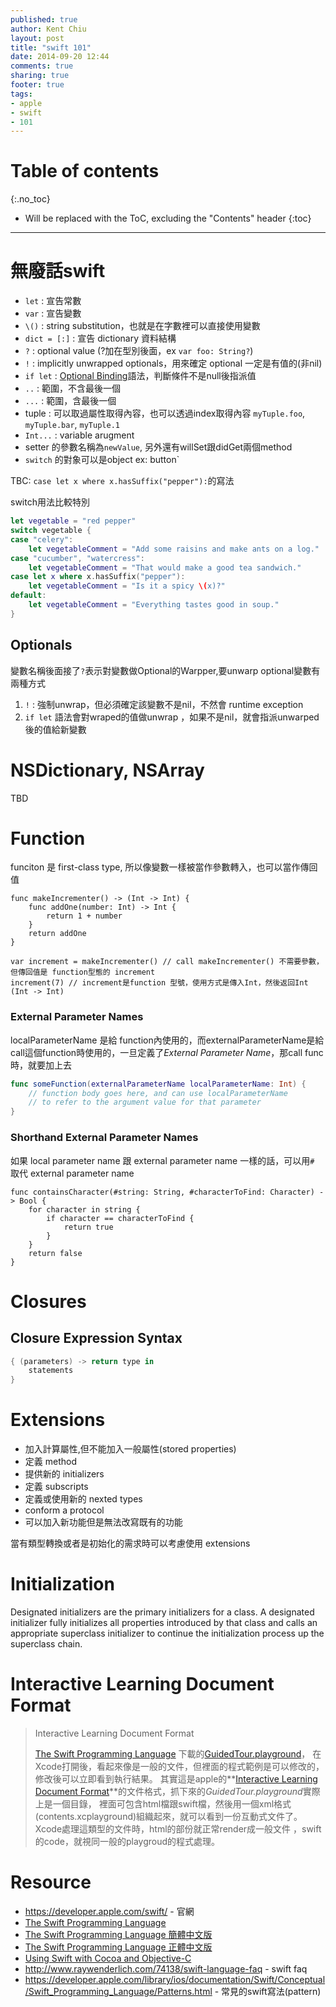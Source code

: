 ```yaml
---
published: true
author: Kent Chiu
layout: post
title: "swift 101"
date: 2014-09-20 12:44
comments: true
sharing: true
footer: true
tags: 
- apple
- swift
- 101
---
```



# Table of contents
{:.no_toc}

* Will be replaced with the ToC, excluding the "Contents" header
{:toc}

----------------------------------------------------------------




# 無廢話swift

- `let` : 宣告常數
- `var` : 宣告變數
- `\()` : string substitution，也就是在字數裡可以直接使用變數
- `dict = [:]` : 宣告 dictionary 資料結構
- `?` : optional value (?加在型別後面，ex `var foo: String?`)
- `!` :  implicitly unwrapped optionals，用來確定 optional 一定是有值的(非nil)
- `if let` : [Optional Binding](https://developer.apple.com/library/mac/documentation/Swift/Conceptual/Swift_Programming_Language/TheBasics.html#//apple_ref/doc/uid/TP40014097-CH5-XID_467)語法，判斷條件不是null後指派值
- `..` : 範圍，不含最後一個
- `...` : 範圍，含最後一個
- tuple : 可以取過屬性取得內容，也可以透過index取得內容 `myTuple.foo`, `myTuple.bar`, `myTuple.1`
- `Int...` : variable arugment
- setter 的參數名稱為`newValue`, 另外還有willSet跟didGet兩個method
- `switch` 的對象可以是object ex: button`

TBC: `case let x where x.hasSuffix("pepper"):`的寫法



switch用法比較特別

``` swift
let vegetable = "red pepper"
switch vegetable {
case "celery":
    let vegetableComment = "Add some raisins and make ants on a log."
case "cucumber", "watercress":
    let vegetableComment = "That would make a good tea sandwich."
case let x where x.hasSuffix("pepper"):
    let vegetableComment = "Is it a spicy \(x)?"
default:
    let vegetableComment = "Everything tastes good in soup."
}

```

## Optionals

變數名稱後面接了`?`表示對變數做Optional的Warpper,要unwarp optional變數有兩種方式

1.  `!` : 強制unwrap，但必須確定該變數不是nil，不然會 runtime exception
2.  `if let` 語法會對wraped的值做unwrap ，如果不是nil，就會指派unwarped後的值給新變數




# NSDictionary, NSArray

TBD

# Function

funciton 是 first-class type, 所以像變數一樣被當作參數轉入，也可以當作傳回值

```swfit
func makeIncrementer() -> (Int -> Int) {
    func addOne(number: Int) -> Int {
        return 1 + number
    }
    return addOne
}

var increment = makeIncrementer() // call makeIncrementer() 不需要參數，但傳回值是 function型態的 increment
increment(7) // increment是function 型號，使用方式是傳入Int，然後返回Int (Int -> Int)
```

### External Parameter Names

localParameterName 是給 function內使用的，而externalParameterName是給call這個function時使用的，一旦定義了*External Parameter Name*，那call func時，就要加上去

```swift
func someFunction(externalParameterName localParameterName: Int) {
    // function body goes here, and can use localParameterName
    // to refer to the argument value for that parameter
}
```

### Shorthand External Parameter Names

如果 local parameter name 跟 external parameter name 一樣的話，可以用`#` 取代 external parameter name

```
func containsCharacter(#string: String, #characterToFind: Character) -> Bool {
    for character in string {
        if character == characterToFind {
            return true
        }
    }
    return false
}
```


# Closures

## Closure Expression Syntax

```swift
{ (parameters) -> return type in
    statements
}
```


# Extensions
- 加入計算屬性,但不能加入一般屬性(stored properties)
- 定義 method
- 提供新的 initializers
- 定義 subscripts 
- 定義或使用新的 nexted types
- conform a protocol 
- 可以加入新功能但是無法改寫既有的功能

當有類型轉換或者是初始化的需求時可以考慮使用 extensions



# Initialization
Designated initializers are the primary initializers for a class. A designated initializer fully initializes all properties introduced by that class and calls an appropriate superclass initializer to continue the initialization process up the superclass chain.


# Interactive Learning Document Format

> Interactive Learning Document Format
> 
> [The Swift Programming Language](https://developer.apple.com/library/prerelease/mac/documentation/Swift/Conceptual/Swift_Programming_Language/GuidedTour.html)
> 下載的[GuidedTour.playground](https://developer.apple.com/library/prerelease/mac/documentation/Swift/Conceptual/Swift_Programming_Language/GuidedTour.playground.zip)，
> 在Xcode打開後，看起來像是一般的文件，但裡面的程式範例是可以修改的，修改後可以立即看到執行結果。
> 其實這是apple的**[Interactive Learning Document Format](https://developer.apple.com/library/ios/documentation/Swift/Reference/Playground_Ref/Chapters/InteractiveLearning.html)**的文件格式，抓下來的*GuidedTour.playground*實際上是一個目錄，
> 裡面可包含html檔跟swift檔，然後用一個xml格式(contents.xcplayground)組織起來，就可以看到一份互動式文件了。Xcode處理這類型的文件時，html的部份就正常render成一般文件
> ，swift的code，就視同一般的playgroud的程式處理。



# Resource
- <https://developer.apple.com/swift/> - 官網
- [The Swift Programming Language](https://developer.apple.com/library/prerelease/mac/documentation/Swift/Conceptual/Swift_Programming_Language/index.html#//apple_ref/doc/uid/TP40014097-CH3-XID_0)  
- [The Swift Programming Language 簡體中文版](https://www.gitbook.io/book/numbbbbb/-the-swift-programming-language-)
- [The Swift Programming Language 正體中文版](https://www.gitbook.io/book/mikimoto/the-swift-programming-language-zh-tw)
- [Using Swift with Cocoa and Objective-C](https://developer.apple.com/library/ios/documentation/Swift/Conceptual/BuildingCocoaApps/MixandMatch.html#//apple_ref/doc/uid/TP40014216-CH2-XID_0)
- <http://www.raywenderlich.com/74138/swift-language-faq> - swift faq
- <https://developer.apple.com/library/ios/documentation/Swift/Conceptual/Swift_Programming_Language/Patterns.html> - 常見的swift寫法(pattern)


